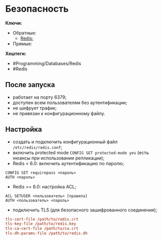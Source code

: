 
# Безопасность

**Ключи:**
- Обратные:
	- [Redis](redis);
- Прямые:

**Хештеги:** 
- #Programming/Databases/Redis
- #Redis

## После запуска

- работает на порту 6379;
- доступен всем пользователям без аутентификации;
- не шифрует трафик;
- не привязан к конфигурационному файлу.

## Настройка

- создать и подключить конфигурационный файл `/etc/redis/redis.conf`;
- включить protected mode `CONFIG SET protected-mode yes` (есть нюансы при использовании репликации);
- Redis < 6.0: включить аутентификацию по паролю;
```redis
CONFIG SET requirepass <пароль>
AUTH <пароль>
```

- Redis >= 6.0: настройка ACL;
```redis
ACL SETUSER <пользователь> [правила]
AUTH <пользователь> <пароль>
```

- подключить TLS (для безопасного зашифрованного соединения);
```conf
tls-cert-file /path/to/redis.crt
tls-key-file /path/to/redis.key
tls-ca-cert-file /path/to/ca.crt
tls-dh-params-file /path/to/redis.dh
```
